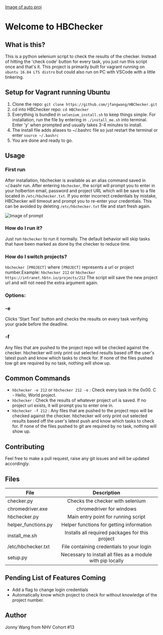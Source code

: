 [Image of auto proj](https://i.imgur.com/WZNODKC.png)
# Welcome to HBChecker
## What is this?
This is a python selenium script to check the results of the checker. Instead of hitting the 'check code' button for every task, you just run this script once and that's it. This project is primarily built for vagrant running on ```ubuntu 16.04 LTS distro``` but could also run on PC with VSCode with a little tinkering.
## Setup for Vagrant running Ubuntu
1. Clone the repo: ```git clone https://github.com/jfangwang/HBChecker.git```
2. cd into HBChecker repo: ```cd HBChecker```
3. Everything is bundled in ```selenium_install.sh``` to keep things simple. For installation, run the file by entering in ```./install_me.sh``` into terminal. Enter 'y' when prompted and usually takes 3-4 minutes to install.
4. The install file adds aliases to ~/.bashrc file so just restart the terminal or enter ```source ~/.bashrc```
5. You are done and ready to go.

## Usage
### First run
After installation, hbchecker is available as an alias command saved in ~/.bashr run. After entering ```hbchecker```, the script will prompt you to enter in your holberton email, password and project URL which will be save to a file located in ```/etc/hbchecker.txt```. If you enter incorrect credentials by mistake, HBChecker will timeout and prompt you to re-enter your credentials. This can be avoided by deleting ```/etc/hbchecker.txt``` file and start fresh again.

![Image of prompt](https://i.imgur.com/CK9VBQQ.png)
### How do I run it?
Just run ```hbchecker``` to run it normally. The default behavior will skip tasks that have been marked as done by the checker to reduce time.        
### How do I switch projects?
```hbchecker [PROJECT]``` where ```[PROJECT]``` represents a url or project number.Example: ```hbchecker 212``` or ```hbchecker https://intranet.hbtn.io/projects/212```
The script will save the new project url and will not need the extra argument again.

### Options:
### -e
Clicks 'Start Test' button and checks the results on every task verifying your grade before the deadline.
### -f
Any files that are pushed to the project repo will be checked against the checker.  hbchecker  will  only  print  out selected  results  based off the user's latest push and know which tasks to check for. If none of the files pushed tow git are required by no task, nothing will show up.

## Common Commands
* ```hbchecker -e 212``` or ```hbchecker 212 -e``` : Check every task in the 0x00. C - Hello, World project.
* ```hbchecker``` : Check the results of whatever project url is saved. If no project url exists, it will prompt you to enter one in.
* ```hbchecker -f 212``` :  Any files that are pushed to the project repo will be checked against the checker.  hbchecker  will  only  print  out selected  results  based off the user's latest push and know which tasks to check for. If none of the files pushed to git are required by no task, nothing will show up.

## Contributing
Feel free to make a pull request, raise any git issues and will be updated accordingly.

## Files

| File          | Description   |
| ------------- |:-------------:|
| checker.py    | Checks the checker with selenium     |
| chromedriver.exe      | chromedriver for windows     |
| hbchecker.py     | Main entry point for running script    |
| helper_functions.py     | Helper functions for getting information    |
| install_me.sh      | Installs all required packages for this project   |
| /etc/hbchecker.txt      | File containing credentials to your login |
| setup.py    | Necessary to install all files as a module with pip locally |

## Pending List of Features Coming
* Add a flag to change login credentials
* Automatically know which project to check for without knowledge of the project number.

## Author
Jonny Wang from NHV Cohort #13
